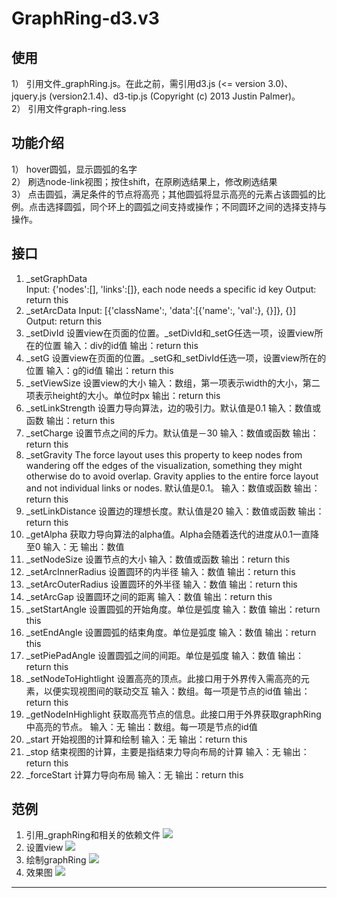 # GraphRing-d3.v3

使用
------

1）	引用文件_graphRing.js。在此之前，需引用d3.js (<= version 3.0)、jquery.js (version2.1.4)、d3-tip.js (Copyright (c) 2013 Justin Palmer)。  
2）	引用文件graph-ring.less  

功能介绍
------

1）	hover圆弧，显示圆弧的名字  
2）	刷选node-link视图；按住shift，在原刷选结果上，修改刷选结果  
3）	点击圆弧，满足条件的节点将高亮；其他圆弧将显示高亮的元素占该圆弧的比例。点击选择圆弧，同个环上的圆弧之间支持或操作；不同圆环之间的选择支持与操作。  

接口
------

1)	_setGraphData  
    Input: {'nodes':[], 'links':[]}, each node needs a specific id key
    Output: return this
2)	_setArcData
    Input: [{'className':, 'data':[{'name':, 'val':}, {}]}, {}]
    Output: return this
3)	_setDivId
    设置view在页面的位置。_setDivId和_setG任选一项，设置view所在的位置
    输入：div的id值
    输出：return this
4)	_setG
    设置view在页面的位置。_setG和_setDivId任选一项，设置view所在的位置
    输入：g的id值
    输出：return this
5)	_setViewSize
    设置view的大小
    输入：数组，第一项表示width的大小，第二项表示height的大小。单位时px
    输出：return this
6)	_setLinkStrength
    设置力导向算法，边的吸引力。默认值是0.1
    输入：数值或函数
    输出：return this
7)	_setCharge
    设置节点之间的斥力。默认值是－30
    输入：数值或函数
    输出：return this
8)	_setGravity
    The force layout uses this property to keep nodes from wandering off the edges of the visualization, something they might otherwise do to avoid overlap. Gravity applies to the entire force layout and not individual links or nodes. 默认值是0.1。
    输入：数值或函数
    输出：return this
9)	_setLinkDistance
    设置边的理想长度。默认值是20
    输入：数值或函数
    输出：return this
10)	 _getAlpha
    获取力导向算法的alpha值。Alpha会随着迭代的进度从0.1一直降至0
    输入：无
    输出：数值
11)	 _setNodeSize
    设置节点的大小
    输入：数值或函数
    输出：return this
12)	_setArcInnerRadius
    设置圆环的内半径
    输入：数值
    输出：return this
13)	_setArcOuterRadius
    设置圆环的外半径
    输入：数值
    输出：return this
14)	_setArcGap
    设置圆环之间的距离
    输入：数值
    输出：return this
15)	_setStartAngle
    设置圆弧的开始角度。单位是弧度
    输入：数值
    输出：return this
16)	_setEndAngle
    设置圆弧的结束角度。单位是弧度
    输入：数值
    输出：return this
17)	_setPiePadAngle
    设置圆弧之间的间距。单位是弧度
    输入：数值
    输出：return this
18)	_setNodeToHightlight
    设置高亮的顶点。此接口用于外界传入需高亮的元素，以便实现视图间的联动交互
    输入：数组。每一项是节点的id值
    输出：return this
19)	_getNodeInHighlight
    获取高亮节点的信息。此接口用于外界获取graphRing中高亮的节点。
    输入：无
    输出：数组。每一项是节点的id值
20)	_start
    开始视图的计算和绘制
    输入：无
    输出：return this
21)	_stop
    结束视图的计算，主要是指结束力导向布局的计算
    输入：无
    输出：return this
22)	_forceStart
    计算力导向布局
    输入：无
    输出：return this

范例
------

1)	引用_graphRing和相关的依赖文件
    ![][p1]
2)	设置view
    ![][p2]
3)   绘制graphRing
    ![][p3]
4)	效果图
    ![][p4]

--------------------------------
[p1]:/img/p1.png
[p2]:/img/p2.png
[p3]:/img/p3.png
[p4]:/img/p4.png







